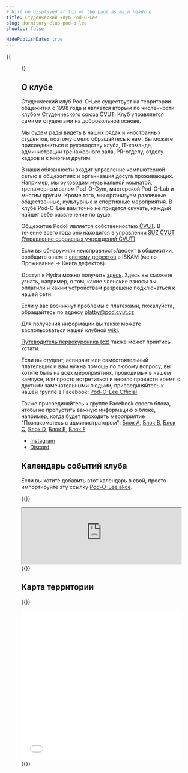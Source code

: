 ```yaml
---
# Will be displayed at top of the page as main heading
title: Студенческий клуб Pod-O-Lee
slug: dormitory-club-pod-o-lee
showtoc: false

HidePublishDate: true
---
```


{{<figure src="images/panorama.jpg" alt="Panorama" loading=eager imgop="rt_fit">}}

## О клубе

Студенческий клуб Pod-O-Lee существует на территории общежития с 1998 года и является вторым по численности клубом [Студенческого союза ČVUT](https://su.cvut.cz/). Клуб управляется самими студентами на добровольной основе.

Мы будем рады видеть в наших рядах и иностранных студентов, поэтому смело обращайтесь к нам. Вы можете присоединиться к руководству клуба, IT-команде, администрации тренажерного зала, PR-отделу, отделу кадров и к многим другим.

В наши обязанности входит управление компьютерной сетью в общежитиях и организация досуга проживающих. Например, мы руководим музыкальной комнатой, тренажерным залом Pod-O-Gym, мастерской Pod-O-Lab и многим другим. Кроме того, мы организуем различные общественные, культурные и спортивные мероприятия. В клубе Pod-O-Lee вам точно не придется скучать, каждый найдет себе развлечение по душе.

Общежитие Podolí является собственностью [ČVUT](https://cvut.cz/). В течение всего года оно находится в управлении [SUZ ČVUT (Управление сервисных учреждений ČVUT)](https://www.suz.cvut.cz/cz/dlouhodobe-ubytovani/koleje-podoli).

Если вы обнаружили неисправность/дефект в общежитии, сообщите о нем в [систему дефектов](https://web.suz.cvut.cz/KnihaZavad) в ISKAM (меню Проживание -> Книга дефектов).

Доступ к Hydra можно получить [здесь](https://hydra.pod.cvut.cz/). Здесь вы сможете узнать, например, о том, какие членские взносы вы оплатили и каким устройствам разрешено подключаться к нашей сети.

Если у вас возникнут проблемы с платежами, пожалуйста, обращайтесь по адресу <platby@pod.cvut.cz>.

Для получения информации вы также можете воспользоваться нашей клубной [wiki](https://wiki.pod.cvut.cz/).

[Путеводитель первокурсника (cz)](AP_CZ.pdf) также может прийтись кстати.

Если вы студент, аспирант или самостоятельный плательщик и вам нужна помощь по любому вопросу, вы хотите быть на всех мероприятиях, проводимых в нашем кампусе, или просто встретиться и весело провести время с другими замечательными людьми, присоединяйтесь к нашей группе в Facebook: [Pod-O-Lee Official](https://www.facebook.com/groups/klub.Podolee/).

Также присоединяйтесь к группе Facebook своего блока, чтобы не пропустить важную информацию о блоке, например, когда будет проходить мероприятие "Познакомьтесь с администратором": [Блок A](http://www.facebook.com/groups/A.Podolee/), [Блок B](http://www.facebook.com/groups/B.Podolee/), [Блок C](http://www.facebook.com/groups/C.Podolee/), [Блок D](http://www.facebook.com/groups/D.Podolee/), [Блок E](https://www.facebook.com/groups/E.Podolee/), [Блок F](http://www.facebook.com/groups/F.Podolee/).

- [Instagram](https://www.instagram.com/pod_o_lee/)
- [Discord](https://discord.gg/bSP7qnZY5y)

## Календарь событий клуба

Если вы хотите добавить этот календарь в свой, просто импортируйте эту ссылку [Pod-O-Lee akce](https://cloud.pod.cvut.cz/remote.php/dav/public-calendars/666q8eA7DaPq6K6e?export).

{{<rawhtml>}}
<iframe id="pod-events-calendar" loading="lazy" width="100%" allowfullscreen=true src="https://cloud.pod.cvut.cz/index.php/apps/calendar/embed/666q8eA7DaPq6K6e"></iframe>
{{</rawhtml>}}

## Карта территории

{{<rawhtml>}}
<iframe loading="lazy" width="100%" height="400px" frameborder="0" allowfullscreen=true src="//umap.openstreetmap.fr/en/map/mapa-arealu-koleji-podoli_580764?scaleControl=false&miniMap=false&scrollWheelZoom=false&zoomControl=true&allowEdit=false&moreControl=true&searchControl=null&tilelayersControl=null&embedControl=null&datalayersControl=true&onLoadPanel=undefined&captionBar=false"></iframe>
{{</rawhtml>}}
